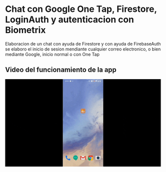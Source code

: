 # Chat con Google One Tap, Firestore, LoginAuth y autenticacion con Biometrix

Elaboracion de un chat con ayuda de Firestore y con ayuda de FirebaseAuth se elaboro el inicio de sesion mendiante cualquier correo electronico, o bien mediante Google, inicio normal o con One Tap

## Video del funcionamiento de la app
<img src="Chat.gif" alt="drawing" width="600"/>





